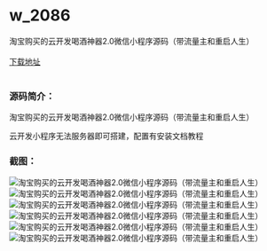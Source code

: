 # w_2086
淘宝购买的云开发喝酒神器2.0微信小程序源码（带流量主和重启人生）
<br/></br>
[下载地址](https://www.uuid2.com/2086.html "下载地址")
<br/></br>
<h3>源码简介：</h3>
<p>淘宝购买的云开发喝酒神器2.0微信小程序源码（带流量主和重启人生）<p>
<p>云开发小程序无法服务器即可搭建，配置有安装文档教程<p>
<h3>截图：</h3>
<img src="https://www.uuid2.com/wp-content/uploads/img/202205/071590b572.jpg" alt="淘宝购买的云开发喝酒神器2.0微信小程序源码（带流量主和重启人生）"><img src="https://www.uuid2.com/wp-content/uploads/img/202205/071590b321.jpg" alt="淘宝购买的云开发喝酒神器2.0微信小程序源码（带流量主和重启人生）"><img src="https://www.uuid2.com/wp-content/uploads/img/202205/28d4207596.jpg" alt="淘宝购买的云开发喝酒神器2.0微信小程序源码（带流量主和重启人生）"><img src="https://www.uuid2.com/wp-content/uploads/img/202205/28d4207699.jpg" alt="淘宝购买的云开发喝酒神器2.0微信小程序源码（带流量主和重启人生）"><img src="https://www.uuid2.com/wp-content/uploads/img/202205/28d4207852.jpg" alt="淘宝购买的云开发喝酒神器2.0微信小程序源码（带流量主和重启人生）"><img src="https://www.uuid2.com/wp-content/uploads/img/202205/28d4207443.jpg" alt="淘宝购买的云开发喝酒神器2.0微信小程序源码（带流量主和重启人生）">
